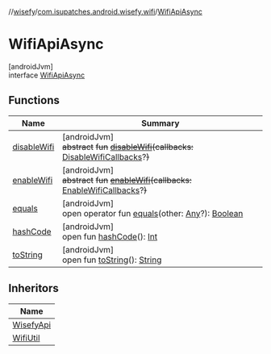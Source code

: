 //[wisefy](../../../index.md)/[com.isupatches.android.wisefy.wifi](../index.md)/[WifiApiAsync](index.md)

# WifiApiAsync

[androidJvm]\
interface [WifiApiAsync](index.md)

## Functions

| Name | Summary |
|---|---|
| [disableWifi](disable-wifi.md) | [androidJvm]<br>~~abstract~~ ~~fun~~ [~~disableWifi~~](disable-wifi.md)~~(~~~~callbacks~~~~:~~ [DisableWifiCallbacks](../../com.isupatches.android.wisefy.callbacks/-disable-wifi-callbacks/index.md)?~~)~~ |
| [enableWifi](enable-wifi.md) | [androidJvm]<br>~~abstract~~ ~~fun~~ [~~enableWifi~~](enable-wifi.md)~~(~~~~callbacks~~~~:~~ [EnableWifiCallbacks](../../com.isupatches.android.wisefy.callbacks/-enable-wifi-callbacks/index.md)?~~)~~ |
| [equals](../../com.isupatches.android.wisefy.wifi.delegates/-legacy-wifi-delegate/index.md#585090901%2FFunctions%2F1622544596) | [androidJvm]<br>open operator fun [equals](../../com.isupatches.android.wisefy.wifi.delegates/-legacy-wifi-delegate/index.md#585090901%2FFunctions%2F1622544596)(other: [Any](https://kotlinlang.org/api/latest/jvm/stdlib/kotlin/-any/index.html)?): [Boolean](https://kotlinlang.org/api/latest/jvm/stdlib/kotlin/-boolean/index.html) |
| [hashCode](../../com.isupatches.android.wisefy.wifi.delegates/-legacy-wifi-delegate/index.md#1794629105%2FFunctions%2F1622544596) | [androidJvm]<br>open fun [hashCode](../../com.isupatches.android.wisefy.wifi.delegates/-legacy-wifi-delegate/index.md#1794629105%2FFunctions%2F1622544596)(): [Int](https://kotlinlang.org/api/latest/jvm/stdlib/kotlin/-int/index.html) |
| [toString](../../com.isupatches.android.wisefy.wifi.delegates/-legacy-wifi-delegate/index.md#1616463040%2FFunctions%2F1622544596) | [androidJvm]<br>open fun [toString](../../com.isupatches.android.wisefy.wifi.delegates/-legacy-wifi-delegate/index.md#1616463040%2FFunctions%2F1622544596)(): [String](https://kotlinlang.org/api/latest/jvm/stdlib/kotlin/-string/index.html) |

## Inheritors

| Name |
|---|
| [WisefyApi](../../com.isupatches.android.wisefy/-wisefy-api/index.md) |
| [WifiUtil](../-wifi-util/index.md) |
